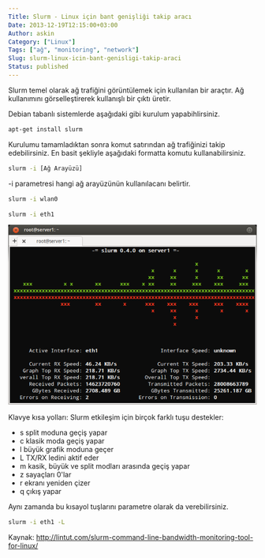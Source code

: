 ```yaml
---
Title: Slurm - Linux için bant genişliği takip aracı
Date: 2013-12-19T12:15:00+03:00
Author: askin
Category: ["Linux"]
Tags: ["ağ", "monitoring", "network"]
Slug: slurm-linux-icin-bant-genisligi-takip-araci
Status: published
---
```


Slurm temel olarak ağ trafiğini görüntülemek için kullanılan bir araçtır. Ağ kullanımını görselleştirerek kullanışlı bir çıktı üretir.

Debian tabanlı sistemlerde aşağıdaki gibi kurulum yapabihlirsiniz.

```bash
apt-get install slurm
```

Kurulumu tamamladıktan sonra komut satırından ağ trafiğinizi takip edebilirsiniz. En basit şekliyle aşağıdaki formatta komutu kullanabilirsiniz.

```bash
slurm -i [Ağ Arayüzü]
```

-i parametresi hangi ağ arayüzünün kullanılacanı belirtir.

```bash
slurm -i wlan0
```

```bash
slurm -i eth1
```

![Slurm](/uploads/2013/12/slurm.png)

Klavye kısa yolları:
Slurm etkileşim için birçok farklı tuşu destekler:

-   s split moduna geçiş yapar
-   c klasik moda geçiş yapar
-   l büyük grafik moduna geçer
-   L TX/RX ledini aktif eder
-   m kasik, büyük ve split modları arasında geçiş yapar
-   z sayaçları 0'lar
-   r ekranı yeniden çizer
-   q çıkış yapar

Aynı zamanda bu kısayol tuşlarını parametre olarak da verebilirsiniz.

```bash
slurm -i eth1 -L
```

Kaynak: <http://lintut.com/slurm-command-line-bandwidth-monitoring-tool-for-linux/>
